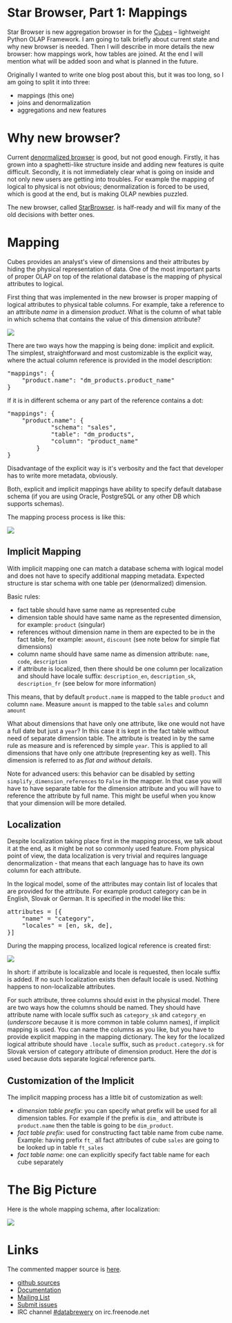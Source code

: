 Star Browser, Part 1: Mappings
==============================

Star Browser is new aggregation browser in for the
[Cubes](https://github.com/Stiivi/cubes) – lightweight Python OLAP Framework.
I am going to talk briefly about current state and why new browser is needed.
Then I will describe in more details the new browser: how mappings work, how
tables are joined. At the end I will mention what will be added soon and what
is planned in the future.

Originally I wanted to write one blog post about this, but it was too long, so
I am going to split it into three:

* mappings (this one)
* joins and denormalization
* aggregations and new features

Why new browser?
================

Current [denormalized
browser](https://github.com/Stiivi/cubes/blob/master/cubes/backends/sql/browser.py)
is good, but not good enough. Firstly, it has grown into a spaghetti-like
structure inside and adding new features is quite difficult. Secondly, it is
not immediately clear what is going on inside and not only new users are
getting into troubles. For example the mapping of logical to physical is not
obvious; denormalization is forced to be used, which is good at the end, but
is making OLAP newbies puzzled.

The new browser, called
[StarBrowser](https://github.com/Stiivi/cubes/blob/master/cubes/backends/sql/star.py).
is half-ready and will fix many of the old decisions with better ones.

Mapping
=======

Cubes provides an analyst's view of dimensions and their attributes by hiding
the physical representation of data. One of the most important parts of proper
OLAP on top of the relational database is the mapping of physical attributes
to logical.

First thing that was implemented in the new browser is proper mapping of
logical attributes to physical table columns. For example, take a reference to
an attribute *name* in a dimension *product*. What is the column of what table
in which schema that contains the value of this dimension attribute?

![](http://media.tumblr.com/tumblr_m3ajdppDAa1qgmvbu.png)

There are two ways how the mapping is being done: implicit and explicit. The
simplest, straightforward and most customizable is the explicit way, where the
actual column reference is provided in the model description:

<pre class="prettyprint">
"mappings": {
    "product.name": "dm_products.product_name"
}
</pre>

If it is in different schema or any part of the reference contains a dot:

<pre class="prettyprint">
"mappings": {
    "product.name": {
            "schema": "sales",
            "table": "dm_products",
            "column": "product_name"
        }
}
</pre>

Disadvantage of the explicit way is it's verbosity and the fact that developer
has to write more metadata, obviously.

Both, explicit and implicit mappings have ability to specify default database
schema (if you are using Oracle, PostgreSQL or any other DB which supports
schemas).

The mapping process process is like this:

![](http://media.tumblr.com/tumblr_m3akrsmX9b1qgmvbu.png)

Implicit Mapping
----------------

With implicit mapping one can match a database schema with logical model and
does not have to specify additional mapping metadata. Expected structure is
star schema with one table per (denormalized) dimension.

Basic rules:

* fact table should have same name as represented cube
* dimension table should have same name as the represented dimension, for
  example: `product` (singular)
* references without dimension name in them are expected to be in the fact
  table, for example: `amount`, `discount` (see note below for simple flat
  dimensions)
* column name should have same name as dimension attribute: `name`, `code`,
  `description`
* if attribute is localized, then there should be one column per localization
  and should have locale suffix: `description_en`, `description_sk`,
  `description_fr` (see below for more information)
  
This means, that by default `product.name` is mapped to the table `product`
and column `name`. Measure `amount` is mapped to the table `sales` and column
`amount`

What about dimensions that have only one attribute, like one would not have a
full date but just a `year`? In this case it is kept in the fact table without
need of separate dimension table. The attribute is treated in by the same rule
as measure and is referenced by simple `year`. This is applied to all
dimensions that have only one attribute (representing key as well). This
dimension is referred to as *flat and without details*.

Note for advanced users: this behavior can be disabled by setting
`simplify_dimension_references` to `False` in the mapper. In that case you
will have to have separate table for the dimension attribute and you will have
to reference the attribute by full name. This might be useful when you know
that your dimension will be more detailed.

Localization
------------

Despite localization taking place first in the mapping process, we talk about
it at the end, as it might be not so commonly used feature. From physical
point of view, the data localization is very trivial and requires language
denormalization - that means that each language has to have its own column for
each attribute.

In the logical model, some of the attributes may contain list of locales that
are provided for the attribute. For example product category can be in
English, Slovak or German. It is specified in the model like this:

<pre class="prettyprint">
attributes = [{
    "name" = "category",
    "locales" = [en, sk, de],
}]
</pre>

During the mapping process, localized logical reference is created first:

![](http://media.tumblr.com/tumblr_m3aksf89Zb1qgmvbu.png)

In short: if attribute is localizable and locale is requested, then locale
suffix is added. If no such localization exists then default locale is used.
Nothing happens to non-localizable attributes.

For such attribute, three columns should exist in the physical model. There
are two ways how the columns should be named. They should have attribute name
with locale suffix such as `category_sk` and `category_en` (_underscore_
because it is more common in table column names), if implicit mapping is used.
You can name the columns as you like, but you have to provide explicit mapping
in the mapping dictionary. The key for the localized logical attribute should
have `.locale` suffix, such as `product.category.sk` for Slovak version of
category attribute of dimension product. Here the _dot_ is used because dots
separate logical reference parts.

Customization of the Implicit
-----------------------------

The implicit mapping process has a little bit of customization as well:

* *dimension table prefix*: you can specify what prefix will be used for all
  dimension tables. For example if the prefix is `dim_` and attribute is
  `product.name` then the table is going to be `dim_product`.
* *fact table prefix*: used for constructing fact table name from cube name.
  Example: having prefix `ft_` all fact attributes of cube `sales` are going
  to be looked up in table `ft_sales`
* *fact table name*: one can explicitly specify fact table name for each cube
  separately

The Big Picture
===============

Here is the whole mapping schema, after localization:

![](http://media.tumblr.com/tumblr_m3akttdCmK1qgmvbu.png)

Links
=====

The commented mapper source is
[here](https://github.com/Stiivi/cubes/blob/master/cubes/backends/sql/common.py).

* [github sources](https://github.com/Stiivi/cubes)
* [Documentation](http://packages.python.org/cubes/)
* [Mailing List](http://groups.google.com/group/cubes-discuss/)
* [Submit issues](https://github.com/Stiivi/cubes/issues)
* IRC channel [#databrewery](irc://irc.freenode.net/#databrewery) on irc.freenode.net
